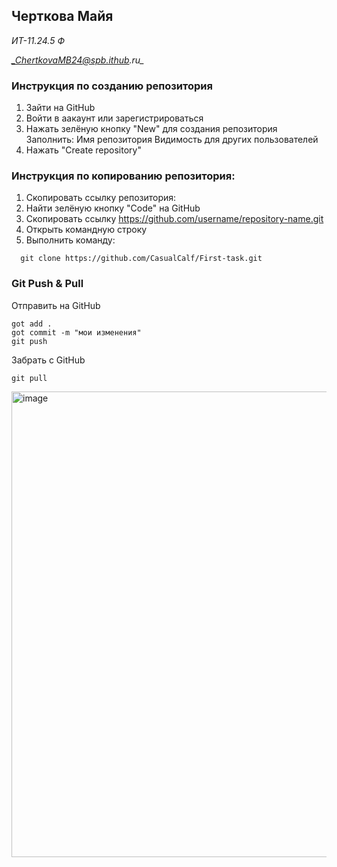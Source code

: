 ## Черткова Майя

_ИТ-11.24.5 Ф_

*_ChertkovaMB24@spb.ithub.ru_*

### Инструкция по созданию репозитория

1. Зайти на GitHub
2. Войти в аакаунт или зарегистрироваться 
3. Нажать зелёную кнопку "New" для создания репозитория
Заполнить:
Имя репозитория
Видимость для других пользователей 
4. Нажать "Create repository"
   
### Инструкция по копированию репозитория:

1. Скопировать ссылку репозитория:
2. Найти зелёную кнопку "Code" на GitHub
3. Скопировать ссылку https://github.com/username/repository-name.git
4. Открыть командную строку
5. Выполнить команду:
 ```
   git clone https://github.com/CasualCalf/First-task.git
   ```
   
   ### Git Push & Pull
   
   Отправить на GitHub
   ```
   got add .
   got commit -m "мои изменения"
   git push
   ```
   Забрать с GitHub
   ```
   git pull
   ```
<img width="767" height="745" alt="image" src="https://github.com/user-attachments/assets/7627b837-d82a-4ba8-addf-181ca713695d" />
